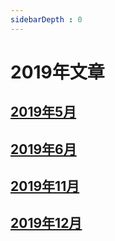 ```yaml
---
sidebarDepth : 0
---
```

# 2019年文章


## [2019年5月](./05/README.md)

## [2019年6月](./06/README.md)

## [2019年11月](./11/README.md)

## [2019年12月](./12/README.md)
